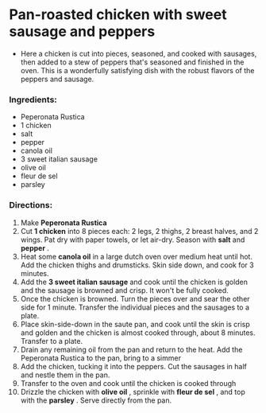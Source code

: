 # Pan-roasted chicken with sweet sausage and peppers 

* Here a chicken is cut into pieces, seasoned, and cooked with sausages, then added to a stew of peppers that's seasoned and finished in the oven. This is a wonderfully satisfying dish with the robust flavors of the peppers and sausage. 
### Ingredients: 
*  Peperonata Rustica
* 1 chicken
*  salt
*  pepper
*  canola oil
* 3 sweet italian sausage
*  olive oil
*  fleur de sel
*  parsley

### Directions: 
1. Make **Peperonata Rustica** 
2. Cut **1 chicken** into 8 pieces each: 2 legs, 2 thighs, 2 breast halves, and 2 wings. Pat dry with paper towels, or let air-dry. Season with **salt** and **pepper** . 
3. Heat some **canola oil** in a large dutch oven over medium heat until hot. Add the chicken thighs and drumsticks. Skin side down, and cook for 3 minutes. 
4. Add the **3 sweet italian sausage** and cook until the chicken is golden and the sausage is browned and crisp. It won't be fully cooked. 
5. Once the chicken is browned. Turn the pieces over and sear the other side for 1 minute. Transfer the individual pieces and the sausages to a plate. 
6. Place skin-side-down in the saute pan, and cook until the skin is crisp and golden and the chicken is almost cooked through, about 8 minutes. Transfer to a plate. 
7. Drain any remaining oil from the pan and return to the heat. Add the Peperonata Rustica to the pan, bring to a simmer 
8. Add the chicken, tucking it into the peppers. Cut the sausages in half and nestle them in the pan. 
9. Transfer to the oven and cook until the chicken is cooked through 
10. Drizzle the chicken with **olive oil** , sprinkle with **fleur de sel** , and top with the **parsley** . Serve directly from the pan. 
